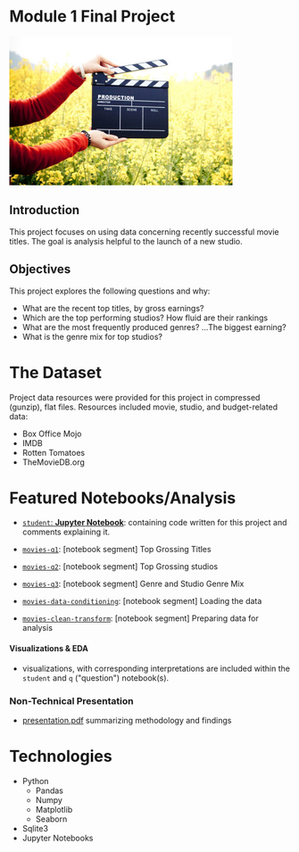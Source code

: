 # Module 1 Final Project
![arms holding director's clapper board](images/movie.jpg)

## Introduction

This project focuses on using data concerning recently successful movie titles. The goal is analysis helpful to the launch of a new studio.

## Objectives

This project explores the following questions and why:

* What are the recent top titles, by gross earnings?
* Which are the top performing studios? How fluid are their rankings
* What are the most frequently produced genres? ...The biggest earning?
* What is the genre mix for top studios?

# The Dataset

Project data resources were provided for this project in compressed (gunzip), flat files. Resources included movie, studio, and budget-related data:
* Box Office Mojo
* IMDB
* Rotten Tomatoes
* TheMovieDB.org

# Featured Notebooks/Analysis

* [`student`: **Jupyter Notebook**](/blob/master/student.ipynb): containing code written for this project and comments explaining it.

* [`movies-q1`](/blob/master/movies-q1.ipynb): [notebook segment] Top Grossing Titles
* [`movies-q2`](/blob/master/movies-q2.ipynb): [notebook segment] Top Grossing studios
* [`movies-q3`](/blob/master/movies-q3.ipynb): [notebook segment] Genre and Studio Genre Mix
* [`movies-data-conditioning`](/blob/master/movies-data-conditioning.ipynb): [notebook segment] Loading the data
* [`movies-clean-transform`](/blob/master/movies-clean-transform.ipynb): [notebook segment] Preparing data for analysis

#### Visualizations & EDA

* visualizations, with corresponding interpretations are included within the `student` and `q` ("question") notebook(s).

### Non-Technical Presentation

* [presentation.pdf](../blob/master/presentation.pdf) summarizing  methodology and findings

# Technologies
* Python
    - Pandas
    - Numpy
    - Matplotlib
    - Seaborn
* Sqlite3
* Jupyter Notebooks
